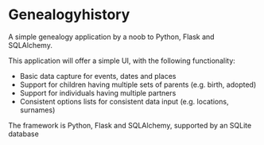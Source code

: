 # Genealogyhistory

A simple genealogy application by a noob to Python, Flask and SQLAlchemy.

This application will offer a simple UI, with the following functionality:

- Basic data capture for events, dates and places
- Support for children having multiple sets of parents (e.g. birth, adopted)
- Support for individuals having multiple partners
- Consistent options lists for consistent data input (e.g. locations, surnames)

The framework is Python, Flask and SQLAlchemy, supported by an SQLite database
